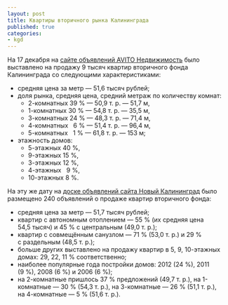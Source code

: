 ```yaml
---
layout: post
title: Квартиры вторичного рынка Калининграда
published: true
categories:
- kgd
---
```


На 17 декабря на [сайте объявлений AVITO Недвижимость](http://www.avito.ru/kaliningrad/kvartiry?params=201_1059.499_5254) было выставлено на продажу 9 тысяч квартир вторичного фонда Калининграда со следующими характеристиками:

* средняя цена за метр — 51,6 тысяч рублей;
* доля рынка, средняя цена, средний метраж по количеству комнат:
	* 2-комнатных 39 % — 50,9 т. р. — 51,7 м,
	* 1-комнатных 30 % — 54,8 т. р. — 35,5 м,
	* 3-комнатных 24 % — 48,3 т. р. — 71,4 м,
	* 4-комнатных   6 % — 51,4 т. р. — 96,4 м,
	* 5-комнатных   1 % — 61,8 т. р. — 153 м;
* этажность домов:
	* 5-этажных 40 %,
	* 9-этажных 15 %,
	* 3-этажных 12 %,
	* 4-этажных   9 %,
	* 10-этажных 8 %.

На эту же дату на [доске объявлений сайта Новый Калининград](http://www.newkaliningrad.ru/bulletin/category/apartments/transaction/921/) было размещено 240 объявлений о продаже квартир вторичного фонда:

* средняя цена за метр — 51,7 тысяч рублей;
* квартир с автономным отоплением — 55 % (их средняя цена 54,5 тысяч) и 45 % с центральным (49,0 т. р.);
* квартир с совмещённым санузлом — 71 % (53,0 т. р.) и 29 % с раздельным (48,5 т. р.);
* больше других выставлено на продажу квартир в 5, 9, 10-этажных домах: 29, 22, 11 % соответственно;
* наиболее популярные года постройки домов: 2012 (24 %), 2011 (9 %), 2008 (6 %) и 2006 (6 %);
* на 2-комнатные пришлось 37 % предложений (49,7 т. р.), на 1-комнатные — 30 % (54,3 т. р.), на 3-комнатные — 26 % (51,1 т. р.), на 4-комнатные — 5 % (51,6 т. р.).